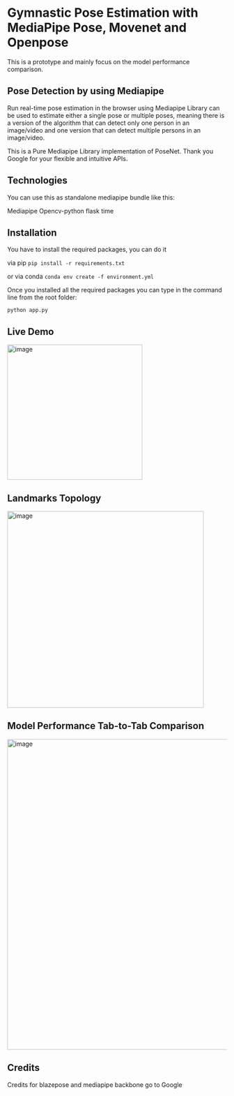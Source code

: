 # Gymnastic Pose Estimation with MediaPipe Pose, Movenet and Openpose 

This is a prototype and mainly focus on the model performance comparison.

## Pose Detection by using Mediapipe
Run real-time pose estimation in the browser using Mediapipe Library can be used to estimate either a single pose or multiple poses, meaning there is a version of the algorithm that can detect only one person in an image/video and one version that can detect multiple persons in an image/video.

This is a Pure Mediapipe Library implementation of PoseNet. Thank you Google for your flexible and intuitive APIs.


## Technologies

You can use this as standalone mediapipe bundle like this:

  Mediapipe
  Opencv-python
  flask 
  time

## Installation

You have to install the required packages, you can do it

via pip `pip install -r requirements.txt`

or via conda `conda env create -f environment.yml`

Once you installed all the required packages you can type in the command line from the root folder:

  `python app.py`

## Live Demo
<img width="310" alt="image" src="https://github.com/chesterchan1119/visionproweb/assets/110362704/71878992-2465-4c8b-a516-122442212c04">


## Landmarks Topology
<img width="451" alt="image" src="https://github.com/chesterchan1119/visionproweb/assets/110362704/5c18fb1e-d026-4783-8ff0-e31ee265d01d">

## Model Performance Tab-to-Tab Comparison
<img width="712" alt="image" src="https://github.com/chesterchan1119/visionproweb/assets/110362704/89e512bf-5602-47ba-b9af-73a125e79354">

## Credits
Credits for blazepose and mediapipe backbone go to Google




    

